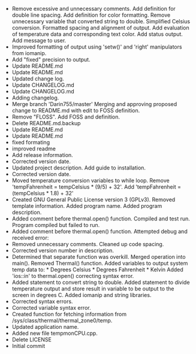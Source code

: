 - Remove excessive and unnecessary comments. Add definition for double line spacing. Add definition for color formatting. Remove unnecessary variable that converted string to double. Simplified Celsius conversion. Formatted spacing and alignment of output. Add evaluation of temperature data and corresponding text color. Add status output. Add message to user.
- Improved formatting of output using 'setw()' and 'right' manipulators from iomanip.
- Add "fixed" precision to output.
- Update README.md
- Update README.md
- Updated change log.
- Update CHANGELOG.md
- Update CHANGELOG.md
- Adding changelog.
- Merge branch 'Darin755/master' Merging and approving proposed change to README.md with edit to FOSS definition.
- Remove "FLOSS". Add FOSS and definition.
- Delete README.md.backup
- Update README.md
- Update README.md
- fixed formating
- improved readme
- Add release information.
- Corrected version date.
- Updated project description. Add guide to installation.
- Corrected version date.
- Moved temperature conversion variables to while loop. Remove 'tempFahrenheit = tempCelsius * (9/5) + 32'. Add 'tempFahrenheit = (tempCelsius * 1.8) + 32'
- Created GNU General Public License version 3 (GPLv3). Removed template information. Added program name. Added program description.
- Added comment before thermal.open() function. Compiled and test run. Program compiled but failed to run.
- Added comment before thermal.open() function. Attempted debug and received error:
- Removed unnecessary comments. Cleaned up code spacing.
- Corrected version number in description.
- Determined that separate function was overkill. Merged operation into main(). Removed Thermal() function. Added variables to output system temp data to:  * Degrees Celsius  * Degrees Fahrenheit  * Kelvin Added 'ios::in' to thermal.open() correcting syntax error.
- Added statement to convert string to double. Added statement to divide temperature output and store result in variable to be output to the screen in degrees C. Added iomanip and string libraries.
- Corrected syntax errors.
- Corrected variable syntax error.
- Created function for fetching information from /sys/class/thermal/thermal_zone0/temp.
- Updated application name.
- Added new file tempmonCPU.cpp.
- Delete LICENSE
- Initial commit
